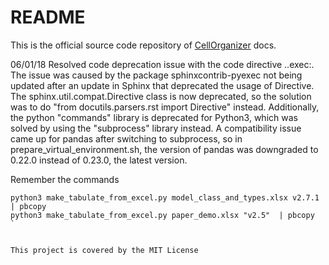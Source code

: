 # README

This is the official source code repository of [CellOrganizer](http://www.cellorganizer.org) docs.

06/01/18
Resolved code deprecation issue with the code directive ..exec:.
The issue was caused by the package sphinxcontrib-pyexec not being updated after
an update in Sphinx that deprecated the usage of Directive. 
The sphinx.util.compat.Directive class is now deprecated, so the solution was to
do "from docutils.parsers.rst import Directive" instead. 
Additionally, the python "commands" library is deprecated for Python3, which was
solved by using the "subprocess" library instead. A compatibility issue came up
for pandas after switching to subprocess, so in prepare_virtual_environment.sh,
the version of pandas was downgraded to 0.22.0 instead of 0.23.0, the latest version.

Remember the commands

```
python3 make_tabulate_from_excel.py model_class_and_types.xlsx v2.7.1 | pbcopy
python3 make_tabulate_from_excel.py paper_demo.xlsx "v2.5"  | pbcopy
`


This project is covered by the MIT License 


